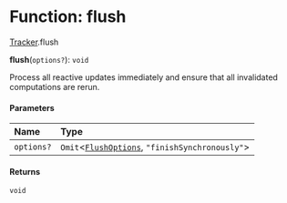 # Function: flush

[Tracker](/en/auto-docs/fixed-layout-editor/modules/Tracker.md).flush

**flush**(`options?`): `void`

Process all reactive updates immediately and ensure that all invalidated computations are rerun.

#### Parameters

| Name | Type |
| :------ | :------ |
| `options?` | `Omit`<[`FlushOptions`](/en/auto-docs/fixed-layout-editor/interfaces/Tracker.FlushOptions.md), `"finishSynchronously"`> |

#### Returns

`void`
